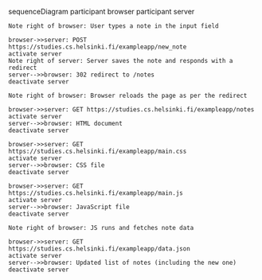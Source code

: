 sequenceDiagram
    participant browser
    participant server

    Note right of browser: User types a note in the input field

    browser->>server: POST https://studies.cs.helsinki.fi/exampleapp/new_note
    activate server
    Note right of server: Server saves the note and responds with a redirect
    server-->>browser: 302 redirect to /notes
    deactivate server

    Note right of browser: Browser reloads the page as per the redirect

    browser->>server: GET https://studies.cs.helsinki.fi/exampleapp/notes
    activate server
    server-->>browser: HTML document
    deactivate server

    browser->>server: GET https://studies.cs.helsinki.fi/exampleapp/main.css
    activate server
    server-->>browser: CSS file
    deactivate server

    browser->>server: GET https://studies.cs.helsinki.fi/exampleapp/main.js
    activate server
    server-->>browser: JavaScript file
    deactivate server

    Note right of browser: JS runs and fetches note data

    browser->>server: GET https://studies.cs.helsinki.fi/exampleapp/data.json
    activate server
    server-->>browser: Updated list of notes (including the new one)
    deactivate server
